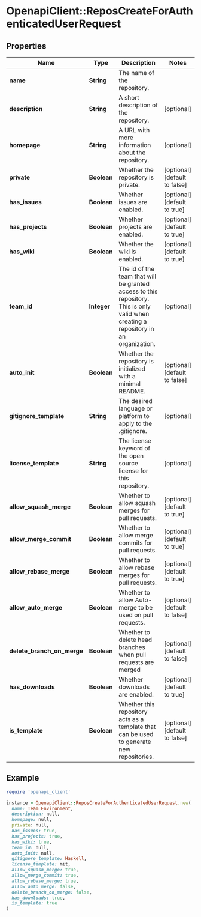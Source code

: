 # OpenapiClient::ReposCreateForAuthenticatedUserRequest

## Properties

| Name | Type | Description | Notes |
| ---- | ---- | ----------- | ----- |
| **name** | **String** | The name of the repository. |  |
| **description** | **String** | A short description of the repository. | [optional] |
| **homepage** | **String** | A URL with more information about the repository. | [optional] |
| **private** | **Boolean** | Whether the repository is private. | [optional][default to false] |
| **has_issues** | **Boolean** | Whether issues are enabled. | [optional][default to true] |
| **has_projects** | **Boolean** | Whether projects are enabled. | [optional][default to true] |
| **has_wiki** | **Boolean** | Whether the wiki is enabled. | [optional][default to true] |
| **team_id** | **Integer** | The id of the team that will be granted access to this repository. This is only valid when creating a repository in an organization. | [optional] |
| **auto_init** | **Boolean** | Whether the repository is initialized with a minimal README. | [optional][default to false] |
| **gitignore_template** | **String** | The desired language or platform to apply to the .gitignore. | [optional] |
| **license_template** | **String** | The license keyword of the open source license for this repository. | [optional] |
| **allow_squash_merge** | **Boolean** | Whether to allow squash merges for pull requests. | [optional][default to true] |
| **allow_merge_commit** | **Boolean** | Whether to allow merge commits for pull requests. | [optional][default to true] |
| **allow_rebase_merge** | **Boolean** | Whether to allow rebase merges for pull requests. | [optional][default to true] |
| **allow_auto_merge** | **Boolean** | Whether to allow Auto-merge to be used on pull requests. | [optional][default to false] |
| **delete_branch_on_merge** | **Boolean** | Whether to delete head branches when pull requests are merged | [optional][default to false] |
| **has_downloads** | **Boolean** | Whether downloads are enabled. | [optional][default to true] |
| **is_template** | **Boolean** | Whether this repository acts as a template that can be used to generate new repositories. | [optional][default to false] |

## Example

```ruby
require 'openapi_client'

instance = OpenapiClient::ReposCreateForAuthenticatedUserRequest.new(
  name: Team Environment,
  description: null,
  homepage: null,
  private: null,
  has_issues: true,
  has_projects: true,
  has_wiki: true,
  team_id: null,
  auto_init: null,
  gitignore_template: Haskell,
  license_template: mit,
  allow_squash_merge: true,
  allow_merge_commit: true,
  allow_rebase_merge: true,
  allow_auto_merge: false,
  delete_branch_on_merge: false,
  has_downloads: true,
  is_template: true
)
```

